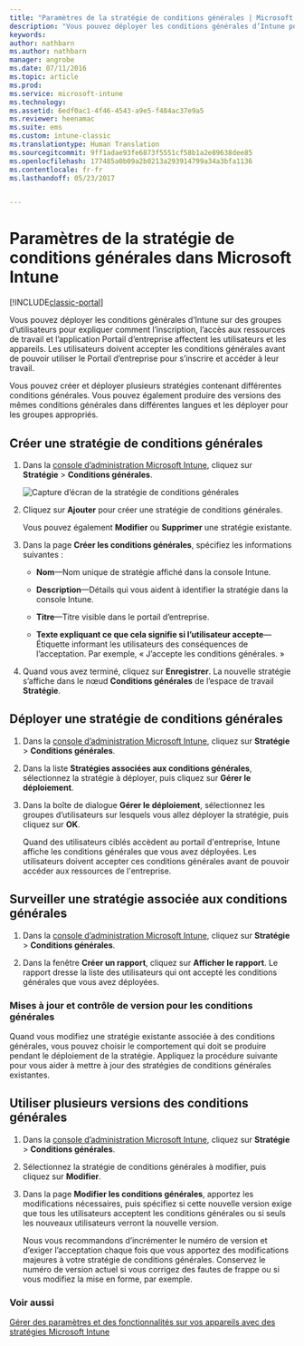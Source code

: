 ```yaml
---
title: "Paramètres de la stratégie de conditions générales | Microsoft Docs"
description: "Vous pouvez déployer les conditions générales d’Intune pour des groupes d’utilisateurs pour expliquer comment l’inscription, l’accès aux ressources de travail et l’utilisation de l’application Portail d’entreprise affectent les utilisateurs et les appareils."
keywords: 
author: nathbarn
ms.author: nathbarn
manager: angrobe
ms.date: 07/11/2016
ms.topic: article
ms.prod: 
ms.service: microsoft-intune
ms.technology: 
ms.assetid: 6edf0ac1-4f46-4543-a9e5-f484ac37e9a5
ms.reviewer: heenamac
ms.suite: ems
ms.custom: intune-classic
ms.translationtype: Human Translation
ms.sourcegitcommit: 9ff1adae93fe6873f5551cf58b1a2e89638dee85
ms.openlocfilehash: 177485a0b09a2b0213a293914799a34a3bfa1136
ms.contentlocale: fr-fr
ms.lasthandoff: 05/23/2017


---
```


# <a name="terms-and-condition-policy-settings-in-microsoft-intune"></a>Paramètres de la stratégie de conditions générales dans Microsoft Intune

[!INCLUDE[classic-portal](../includes/classic-portal.md)]

Vous pouvez déployer les conditions générales d’Intune sur des groupes d’utilisateurs pour expliquer comment l’inscription, l’accès aux ressources de travail et l’application Portail d’entreprise affectent les utilisateurs et les appareils. Les utilisateurs doivent accepter les conditions générales avant de pouvoir utiliser le Portail d’entreprise pour s’inscrire et accéder à leur travail.

Vous pouvez créer et déployer plusieurs stratégies contenant différentes conditions générales. Vous pouvez également produire des versions des mêmes conditions générales dans différentes langues et les déployer pour les groupes appropriés.

## <a name="create-a-terms-and-conditions-policy"></a>Créer une stratégie de conditions générales

1.  Dans la [console d’administration Microsoft Intune](https://manage.microsoft.com), cliquez sur **Stratégie** &gt; **Conditions générales**.

    ![Capture d’écran de la stratégie de conditions générales](./media/pol-sa-terms-conditions.png)

2.  Cliquez sur **Ajouter** pour créer une stratégie de conditions générales.

    Vous pouvez également **Modifier** ou **Supprimer** une stratégie existante.

3.  Dans la page **Créer les conditions générales**, spécifiez les informations suivantes :

    -   **Nom**&mdash;Nom unique de stratégie affiché dans la console Intune.

    -   **Description**&mdash;Détails qui vous aident à identifier la stratégie dans la console Intune.

    -   **Titre**&mdash;Titre visible dans le portail d’entreprise.

    -   **Texte expliquant ce que cela signifie si l’utilisateur accepte**&mdash; Étiquette informant les utilisateurs des conséquences de l’acceptation. Par exemple, « J’accepte les conditions générales. »

4.  Quand vous avez terminé, cliquez sur **Enregistrer**. La nouvelle stratégie s’affiche dans le nœud **Conditions générales** de l’espace de travail **Stratégie**.

## <a name="deploy-a-terms-and-conditions-policy"></a>Déployer une stratégie de conditions générales

1.  Dans la [console d’administration Microsoft Intune](https://manage.microsoft.com), cliquez sur **Stratégie** &gt; **Conditions générales**.

2.  Dans la liste **Stratégies associées aux conditions générales**, sélectionnez la stratégie à déployer, puis cliquez sur **Gérer le déploiement**.

3.  Dans la boîte de dialogue **Gérer le déploiement**, sélectionnez les groupes d’utilisateurs sur lesquels vous allez déployer la stratégie, puis cliquez sur **OK**.

    Quand des utilisateurs ciblés accèdent au portail d'entreprise, Intune affiche les conditions générales que vous avez déployées. Les utilisateurs doivent accepter ces conditions générales avant de pouvoir accéder aux ressources de l'entreprise.

## <a name="monitor-a-terms-and-conditions-policy"></a>Surveiller une stratégie associée aux conditions générales

1.  Dans la [console d’administration Microsoft Intune](https://manage.microsoft.com), cliquez sur **Stratégie** &gt; **Conditions générales**.

2.  Dans la fenêtre **Créer un rapport**, cliquez sur **Afficher le rapport**. Le rapport dresse la liste des utilisateurs qui ont accepté les conditions générales que vous avez déployées.

### <a name="updates-and-version-control-for-terms-and-conditions"></a>Mises à jour et contrôle de version pour les conditions générales
Quand vous modifiez une stratégie existante associée à des conditions générales, vous pouvez choisir le comportement qui doit se produire pendant le déploiement de la stratégie. Appliquez la procédure suivante pour vous aider à mettre à jour des stratégies de conditions générales existantes.

## <a name="work-with-multiple-versions-of-terms-and-conditions"></a>Utiliser plusieurs versions des conditions générales

1.  Dans la [console d’administration Microsoft Intune](https://manage.microsoft.com), cliquez sur **Stratégie** &gt; **Conditions générales**.

2.  Sélectionnez la stratégie de conditions générales à modifier, puis cliquez sur **Modifier**.

3.  Dans la page **Modifier les conditions générales**, apportez les modifications nécessaires, puis spécifiez si cette nouvelle version exige que tous les utilisateurs acceptent les conditions générales ou si seuls les nouveaux utilisateurs verront la nouvelle version.

    Nous vous recommandons d’incrémenter le numéro de version et d’exiger l’acceptation chaque fois que vous apportez des modifications majeures à votre stratégie de conditions générales. Conservez le numéro de version actuel si vous corrigez des fautes de frappe ou si vous modifiez la mise en forme, par exemple.

### <a name="see-also"></a>Voir aussi
[Gérer des paramètres et des fonctionnalités sur vos appareils avec des stratégies Microsoft Intune](manage-settings-and-features-on-your-devices-with-microsoft-intune-policies.md)

